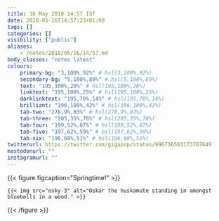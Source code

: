 ```yaml
---
title: 16 May 2018 14:57 IST
date: 2018-05-16T14:57:23+01:00
tags: []
categories: []
visibility: ["public"]
aliases:
    - /notes/2018/05/16/14/57.md
body_classes: "notes latest"
colours:
    primary-bg: "3,100%,92%" # hsl(3,100%,92%)
    secondary-bg: "5,100%,89%" # hsl(5,100%,89%)
    text: "195,100%,20%" # hsl(195,100%,20%)
    linktext: "195,100%,25%" # hsl(195,100%,25%)
    darklinktext: "195,70%,14%" # hsl(195,70%,14%)
    brilliant: "196,100%,42%" # hsl(196,100%,42%)
    tab-two: "278,9%,83%" # hsl(278,9%,83%)
    tab-three: "205,35%,76%" # hsl(205,35%,76%)
    tab-four: "199,52%,67%" # hsl(199,52%,67%)
    tab-five: "197,62%,59%" # hsl(197,62%,59%)
    tab-six: "196,68%,51%" # hsl(196,68%,51%)
twitterurl: https://twitter.com/gigapup/status/996736503173787649
mastodonurl: ""
instagramurl: ""
---
```


{{< figure figcaption="Springtime!" >}}

    {{< img src="osky-3" alt="Oskar the huskamute standing in amongst bluebells in a wood." >}}

{{< /figure >}}